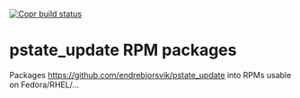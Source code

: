 [![Copr build status](https://copr.fedorainfracloud.org/coprs/notizklotz/pstate_update/package/pstate_update/status_image/last_build.png)](https://copr.fedorainfracloud.org/coprs/notizklotz/pstate_update/package/pstate_update/)

# pstate_update RPM packages

Packages https://github.com/endrebjorsvik/pstate_update into RPMs usable on Fedora/RHEL/...
